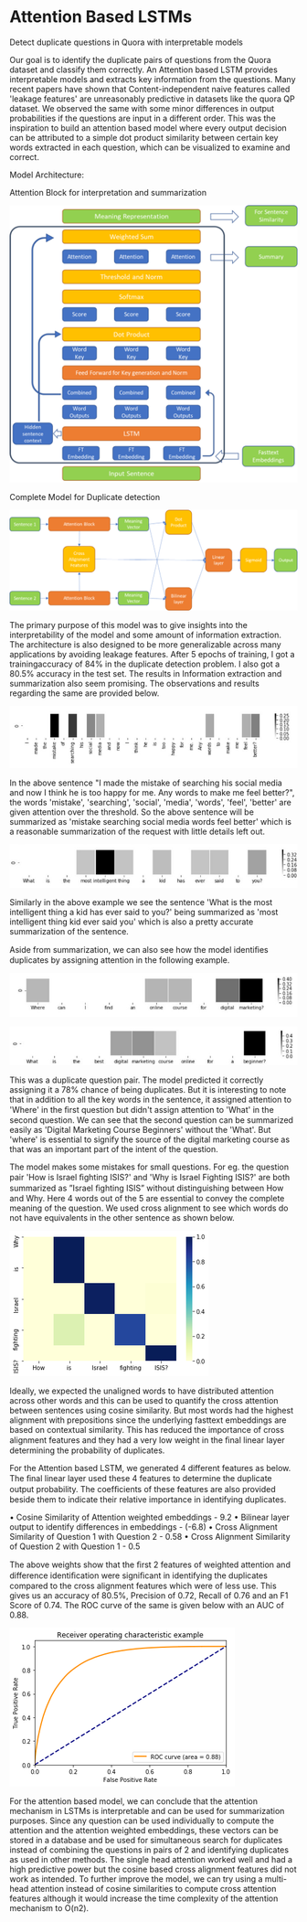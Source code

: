 # Attention Based LSTMs

Detect duplicate questions in Quora with interpretable models

Our goal is to identify the duplicate pairs of questions from the Quora dataset and classify them correctly. An Attention based LSTM provides interpretable models and extracts key information from the questions. Many recent papers have shown that Content-independent naive features called 'leakage features' are unreasonably predictive in datasets like the quora QP dataset. We observed the same with some minor differences in output probabilities if the questions are input in a different order. This was the inspiration to build an attention based model where every output decision can be attributed to a simple dot product similarity between certain key words extracted in each question, which can be visualized to examine and correct.

Model Architecture:

Attention Block for interpretation and summarization

![Attention Block for interpretation and summarization](https://github.com/Arunachalam-M/AttLSTM/blob/master/Architecture1.png)


Complete Model for Duplicate detection

![Complete Model for Duplicate detection](https://github.com/Arunachalam-M/AttLSTM/blob/master/Architecture2.png)


The primary purpose of this model was to give insights into the interpretability of the model and some amount of information extraction. The architecture is also designed to be more generalizable across many applications by avoiding leakage features. After 5 epochs of training, I got a trainingaccuracy of 84% in the duplicate detection problem. I also got a 80.5% accuracy in the test set. The results in Information extraction and summarization also seem promising. The observations and results regarding the same are provided below.

![Attention Results 1](https://github.com/Arunachalam-M/AttLSTM/blob/master/7.JPG)

In the above sentence "I made the mistake of searching his social media and now I think he is too happy for me. Any words to make me feel better?", the words 'mistake', 'searching', 'social', 'media', 'words', 'feel', 'better' are given attention over the threshold. So the above sentence will be summarized as 'mistake searching social media words feel better' which is a reasonable summarization of the request with little details left out.

![Attention Results 2](https://github.com/Arunachalam-M/AttLSTM/blob/master/8.jpg)

Similarly in the above example we see the sentence 'What is the most intelligent thing a kid has ever said to you?' being summarized as 'most intelligent thing kid ever said you' which is also a pretty accurate summarization of the sentence.

Aside from summarization, we can also see how the model identiﬁes duplicates by assigning attention in the following example.

![Attention Results 3](https://github.com/Arunachalam-M/AttLSTM/blob/master/9.jpg)

![Attention Results 4](https://github.com/Arunachalam-M/AttLSTM/blob/master/10.jpg)


This was a duplicate question pair. The model predicted it correctly assigning it a 78% chance of being duplicates. But it is interesting to note that in addition to all the key words in the sentence, it assigned attention to 'Where' in the ﬁrst question but didn't assign attention to 'What' in the second question. We can see that the second question can be summarized easily as 'Digital Marketing Course Beginners' without the 'What'. But 'where' is essential to signify the source of the digital marketing course as that was an important part of the intent of the question.

The model makes some mistakes for small questions. For eg. the question pair 'How is Israel ﬁghting ISIS?' and 'Why is Israel Fighting ISIS?' are both summarized as ”Israel ﬁghting ISIS” without distinguishing between How and Why. Here 4 words out of the 5 are essential to convey the complete meaning of the question. We used cross alignment to see which words do not have equivalents in the other sentence as shown below.

![Cross Alignment](https://github.com/Arunachalam-M/AttLSTM/blob/master/cross_alignment.png)

Ideally, we expected the unaligned words to have distributed attention across other words and this can be used to quantify the cross attention between sentences using cosine similarity. But most words had the highest alignment with prepositions since the underlying fasttext embeddings are based on contextual similarity. This has reduced the importance of cross alignment features and they had a very low weight in the ﬁnal linear layer determining the probability of duplicates.

For the Attention based LSTM, we generated 4 different features as below. The ﬁnal linear layer used these 4 features to determine the duplicate output probability. The coefﬁcients of these features are also provided beside them to indicate their relative importance in identifying duplicates. 

• Cosine Similarity of Attention weighted embeddings - 9.2 
• Bilinear layer output to identify differences in embeddings - (-6.8) 
• Cross Alignment Similarity of Question 1 with Question 2 - 0.58 
• Cross Alignment Similarity of Question 2 with Question 1 - 0.5 

The above weights show that the ﬁrst 2 features of weighted attention and difference identiﬁcation were signiﬁcant in identifying the duplicates compared to the cross alignment features which were of less use. This gives us an accuracy of 80.5%, Precision of 0.72, Recall of 0.76 and an F1 Score of 0.74. The ROC curve of the same is given below with an AUC of 0.88.

![ROC Attention](https://github.com/Arunachalam-M/AttLSTM/blob/master/ROC_Attention.png)

For the attention based model, we can conclude that the attention mechanism in LSTMs is interpretable and can be used for summarization purposes. Since any question can be used individually to compute the attention and the attention weighted embeddings, these vectors can be stored in a database and be used for simultaneous search for duplicates instead of combining the questions in pairs of 2 and identifying duplicates as used in other methods. The single head attention worked well and had a high predictive power but the cosine based cross alignment features did not work as intended. To further improve the model, we can try using a multi-head attention instead of cosine similarities to compute cross attention features although it would increase the time complexity of the attention mechanism to O(n2).

